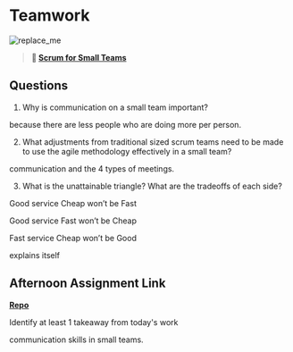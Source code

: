 # Teamwork

![replace_me](https://codeworks.blob.core.windows.net/public/assets/img/illustrations/placeholder.svg)

> **📖 [Scrum for Small Teams](https://codeworksacademy.com/fs-student-guide/resources/wk8-9/02-Scrum-For-Small-Teams)**

## Questions

1. Why is communication on a small team important?

because there are less people who are doing more per person.

2. What adjustments from traditional sized scrum teams need to be made to use the agile methodology effectively in a small team?

communication and the 4 types of meetings.

3. What is the unattainable triangle? What are the tradeoffs of each side?

Good service Cheap won’t be Fast

Good service Fast won’t be Cheap

Fast service Cheap won’t be Good

explains itself

## Afternoon Assignment Link

**[Repo](https://github.com/brysonrupp/<ASSIGNMENT_REPO>)**

Identify at least 1 takeaway from today's work

communication skills in small teams.